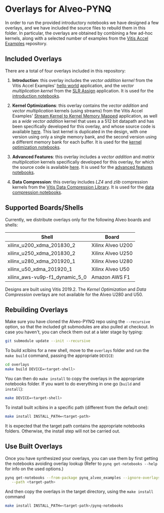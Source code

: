 # Overlays for Alveo-PYNQ

In order to run the provided introductory notebooks we have designed a few 
overlays, and we have included the source files to rebuild them in this folder.
In particular, the overlays are obtained by combining a few ad-hoc kernels, 
along with a selected number of examples from the 
[Vitis Accel Examples](https://github.com/Xilinx/Vitis_Accel_Examples/tree/63bae10d581df40cf9402ed71ea825476751305d) 
repository.

## Included Overlays

There are a total of four overlays included in this repository:

1. **Introduction**: this overlay includes the *vector addition kernel* from 
the Vitis Accel Examples' 
[hello world](https://github.com/Xilinx/Vitis_Accel_Examples/tree/63bae10d581df40cf9402ed71ea825476751305d/hello_world) 
application, and the *vector multiplication kernel* from the 
[SLR Assign](https://github.com/Xilinx/Vitis_Accel_Examples/tree/63bae10d581df40cf9402ed71ea825476751305d/sys_opt/slr_assign) 
application. It is used for the 
[introduction notebooks](../pynqexamples/notebooks/1-introduction).

2. **Kernel Optimizations**: this overlay contains the *vector addition* and 
*vector multiplication* kernels (using streams) from the Vitis Accel Examples' 
[Stream Kernel to Kernel Memory Mapped](https://github.com/Xilinx/Vitis_Accel_Examples/tree/63bae10d581df40cf9402ed71ea825476751305d/host/streaming_k2k_mm) 
application, as well as a *wide vector addition* kernel that uses a 
a 512 bit datapath and has been specifically developed for this overlay, and 
whose source code is available [here](./src/kernel_opt.cpp). This last kernel 
is duplicated in the design, with one version using only a single memory bank, 
and the second version using a different memory bank for each buffer. It is used 
for the [kernel optimization notebooks](../pynqexamples/notebooks/2-kernel-optimization).

3. **Advanced Features**: this overlay includes a *vector addition* and *matrix
multiplication* kernels specifically developed for this overlay, for which the 
source code is available [here](./src/advanced_features.cpp). It is used for 
the [advanced features notebooks](../pynqexamples/notebooks/3-advanced-features).

4. **Data Compression**: this overlay includes *LZ4* and *zlib* compression
kernels from the [Vitis Data Compression Library](https://github.com/Xilinx/Vitis_Libraries/tree/master/data_compression).
It is used for the [data compression notebooks](../pynq_alveo_examples/notebooks/data_compression).

## Supported Boards/Shells

Currently, we distribute overlays only for the following Alveo boards and shells:

Shell                    | Board             
-------------------------|-----------------
xilinx_u200_xdma_201830_2|Xilinx Alveo U200
xilinx_u250_xdma_201830_2|Xilinx Alveo U250
xilinx_u280_xdma_201920_1|Xilinx Alveo U280
xilinx_u50_xdma_201920_1|Xilinx Alveo U50
xilinx_aws-vu9p-f1_dynamic_5_0|Amazon AWS F1

Designs are built using Vitis 2019.2.  The *Kernel Optimization* and *Data
Compression* overlays are not available for the Alveo U280 and U50.

## Rebuilding Overlays

Make sure you have cloned the Alveo-PYNQ repo using the `--recursive` option, 
so that the included git submodules are also pulled at checkout.
In case you haven't, you can check them out at a later stage by typing:
   ```bash
   git submodule update --init --recursive
   ```

To build xclbins for a new shell, move to the `overlays` folder and run the 
`make build` command, passing the appropriate `DEVICE`:
   ```bash
   cd overlays
   make build DEVICE=<target-shell>
   ```

You can then do `make install` to copy the overlays in the appropriate 
notebooks folder. 
If you want to do everything in one go (`build` and `install`):
   ```bash
   make DEVICE=<target-shell>
   ```

To install built xclbins in a specific path (different from the default one):
   ```bash
   make install INSTALL_PATH=<target-path>
   ```

It is expected that the target path contains the appropriate notebooks folders.
Otherwise, the install step will not be carried out.

## Use Built Overlays

Once you have synthesized your overlays, you can use them by first getting the
notebooks avoiding overlay lookup (Refer to `pynq get-notebooks --help` for 
info on the used options.) 

```bash
pynq get-notebooks --from-package pynq_alveo_examples --ignore-overlays \
   --path <target-path>
```

And then copy the overlays in the target directory, using the `make install` 
command

```bash
make install INSTALL_PATH=<target-path>/pynq-notebooks
```
